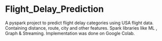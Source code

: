 # Flight_Delay_Prediction
A pyspark project to predict flight delay categories using USA flight data. Containing distance, route, city and other features. Spark libraries like ML , Graph &amp; Streaming.
Implementation was done on Google Colab.
